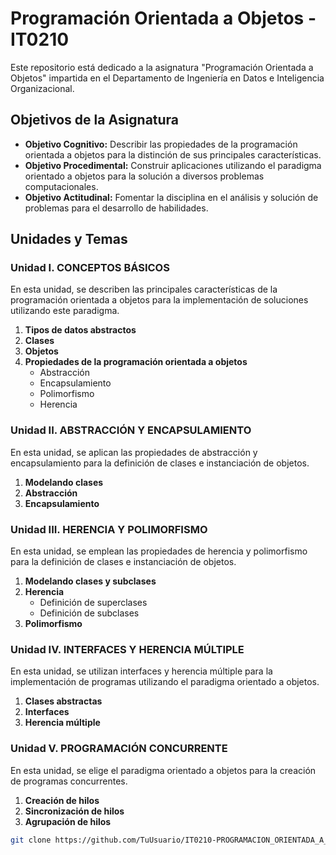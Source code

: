 # Programación Orientada a Objetos - IT0210

Este repositorio está dedicado a la asignatura "Programación Orientada a Objetos" impartida en el Departamento de Ingeniería en Datos e Inteligencia Organizacional.

## Objetivos de la Asignatura

- **Objetivo Cognitivo:** Describir las propiedades de la programación orientada a objetos para la distinción de sus principales características.
- **Objetivo Procedimental:** Construir aplicaciones utilizando el paradigma orientado a objetos para la solución a diversos problemas computacionales.
- **Objetivo Actitudinal:** Fomentar la disciplina en el análisis y solución de problemas para el desarrollo de habilidades.

## Unidades y Temas

### Unidad I. CONCEPTOS BÁSICOS

En esta unidad, se describen las principales características de la programación orientada a objetos para la implementación de soluciones utilizando este paradigma.

1. **Tipos de datos abstractos**
2. **Clases**
3. **Objetos**
4. **Propiedades de la programación orientada a objetos**
   - Abstracción
   - Encapsulamiento
   - Polimorfismo
   - Herencia

### Unidad II. ABSTRACCIÓN Y ENCAPSULAMIENTO

En esta unidad, se aplican las propiedades de abstracción y encapsulamiento para la definición de clases e instanciación de objetos.

1. **Modelando clases**
2. **Abstracción**
3. **Encapsulamiento**

### Unidad III. HERENCIA Y POLIMORFISMO

En esta unidad, se emplean las propiedades de herencia y polimorfismo para la definición de clases e instanciación de objetos.

1. **Modelando clases y subclases**
2. **Herencia**
   - Definición de superclases
   - Definición de subclases
3. **Polimorfismo**

### Unidad IV. INTERFACES Y HERENCIA MÚLTIPLE

En esta unidad, se utilizan interfaces y herencia múltiple para la implementación de programas utilizando el paradigma orientado a objetos.

1. **Clases abstractas**
2. **Interfaces**
3. **Herencia múltiple**

### Unidad V. PROGRAMACIÓN CONCURRENTE

En esta unidad, se elige el paradigma orientado a objetos para la creación de programas concurrentes.

1. **Creación de hilos**
2. **Sincronización de hilos**
3. **Agrupación de hilos**

```bash
git clone https://github.com/TuUsuario/IT0210-PROGRAMACION_ORIENTADA_A_OBJETOS.git
```
